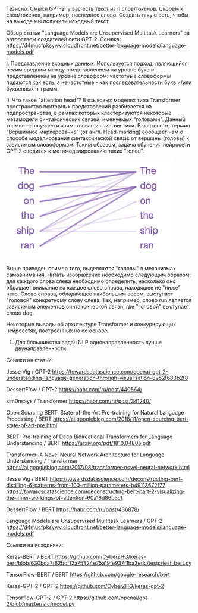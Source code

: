Тезисно:
Смысл GPT-2: у вас есть текст из n слов/токенов. Скроем k слов/токенов, например, последнее слово. 
Создать такую сеть, чтобы на выходе мы получили исходный текст.

Обзор статьи "Language Models are Unsupervised Multitask Learners" за авторством создателей сети GPT-2.
Ссылка: https://d4mucfpksywv.cloudfront.net/better-language-models/language-models.pdf

I. Представление входных данных.
Используется подход, являющийся неким средним между представлением на уровне букв и представлением на уровне словоформ:
частотные словоформы подаются как есть, а нечастотные - как последовательности букв и/или буквенных n-грамм.

II. Что такое "attention head"?
В языковых моделях типа Transformer пространство векторных представлений разбивается на подпространства, в рамках которых кластеризуются некоторые метамодели синтаксических связей, именуемых "головами". Данный термин не случаен и заимствован из лингвистики. В частности, термин "Вершинное маркерование" (от англ. Head-marking) сообщает нам о способе моделирования синтаксической связи: от вершины (головы) к зависимым словоформам. Таким образом, задача обучения нейросети GPT-2 сводится к метамоделированию таких "голов".

![Attention Head](/img/AttentionHead.png)

Выше приведен пример того, выделяются "головы" в механизмах самовнимания. Читать изображение необходимо следующим образом: для каждого слова слева необходимо определить, насколько оно обращает внимание на каждое слово справа, находящее не "ниже" него. Слово справа, обладающее наибольшим весом, выступает "головой" конкретному слову слева. Так, например, слово run является зависимым элементов синтаксической связи, где "головой" выступает слово dog.


Некоторые выводы об архитектуре Transformer и конкурирующих нейросетях, построенных на ее основе.

1. Для большинства задач NLP однонаправленность лучше двунаправленности.


Ссылки на статьи:

Jesse Vig / GPT-2 https://towardsdatascience.com/openai-gpt-2-understanding-language-generation-through-visualization-8252f683b2f8

DessertFlow / GPT-2 https://habr.com/ru/post/440564/

sim0nsays / Transformer https://habr.com/ru/post/341240/

Open Sourcing BERT: State-of-the-Art Pre-training for Natural Language Processing / BERT https://ai.googleblog.com/2018/11/open-sourcing-bert-state-of-art-pre.html

BERT: Pre-training of Deep Bidirectional Transformers for Language Understanding / BERT https://arxiv.org/pdf/1810.04805.pdf

Transformer: A Novel Neural Network Architecture for Language Understanding / Transformer https://ai.googleblog.com/2017/08/transformer-novel-neural-network.html

Jesse Vig / BERT https://towardsdatascience.com/deconstructing-bert-distilling-6-patterns-from-100-million-parameters-b49113672f77
https://towardsdatascience.com/deconstructing-bert-part-2-visualizing-the-inner-workings-of-attention-60a16d86b5c1

DessertFlow / BERT https://habr.com/ru/post/436878/

Language Models are Unsupervised Multitask Learners / GPT-2 https://d4mucfpksywv.cloudfront.net/better-language-models/language-models.pdf

Ссылки на исходники:

Keras-BERT / BERT https://github.com/CyberZHG/keras-bert/blob/630bda7f62bcf12a75324e75a19fe937f1ba3edc/tests/test_bert.py

TensorFlow-BERT / BERT https://github.com/google-research/bert

Keras-GPT-2 / GPT-2 https://github.com/CyberZHG/keras-gpt-2

Tensorflow-GPT-2 / GPT-2 https://github.com/openai/gpt-2/blob/master/src/model.py


